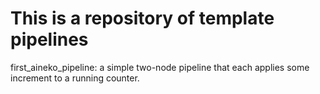 # This is a repository of template pipelines

first_aineko_pipeline: a simple two-node pipeline that each applies some increment to a running counter.
